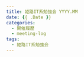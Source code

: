 ```yaml
---
title: 姫路IT系勉強会 YYYY.MM
date: {{ .Date }}
categories:
  - 開催履歴
  - meeting-log
tags:
  - 姫路IT系勉強会
---
```

